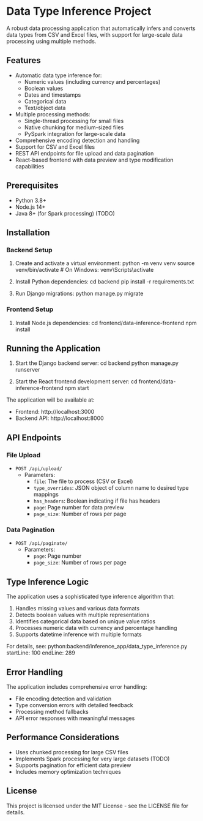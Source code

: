 # Data Type Inference Project

A robust data processing application that automatically infers and converts data types from CSV and Excel files, with support for large-scale data processing using multiple methods.

## Features

- Automatic data type inference for:
  - Numeric values (including currency and percentages)
  - Boolean values
  - Dates and timestamps
  - Categorical data
  - Text/object data
- Multiple processing methods:
  - Single-thread processing for small files
  - Native chunking for medium-sized files
  - PySpark integration for large-scale data
- Comprehensive encoding detection and handling
- Support for CSV and Excel files
- REST API endpoints for file upload and data pagination
- React-based frontend with data preview and type modification capabilities

## Prerequisites

- Python 3.8+
- Node.js 14+
- Java 8+ (for Spark processing) (TODO)

## Installation

### Backend Setup

1. Create and activate a virtual environment:
   python -m venv venv
   source venv/bin/activate # On Windows: venv\Scripts\activate

2. Install Python dependencies:
   cd backend
   pip install -r requirements.txt

3. Run Django migrations:
   python manage.py migrate

### Frontend Setup

1. Install Node.js dependencies:
   cd frontend/data-inference-frontend
   npm install

## Running the Application

1. Start the Django backend server:
   cd backend
   python manage.py runserver

2. Start the React frontend development server:
   cd frontend/data-inference-frontend
   npm start

The application will be available at:

- Frontend: http://localhost:3000
- Backend API: http://localhost:8000

## API Endpoints

### File Upload

- `POST /api/upload/`
  - Parameters:
    - `file`: The file to process (CSV or Excel)
    - `type_overrides`: JSON object of column name to desired type mappings
    - `has_headers`: Boolean indicating if file has headers
    - `page`: Page number for data preview
    - `page_size`: Number of rows per page

### Data Pagination

- `POST /api/paginate/`
  - Parameters:
    - `page`: Page number
    - `page_size`: Number of rows per page

## Type Inference Logic

The application uses a sophisticated type inference algorithm that:

1. Handles missing values and various data formats
2. Detects boolean values with multiple representations
3. Identifies categorical data based on unique value ratios
4. Processes numeric data with currency and percentage handling
5. Supports datetime inference with multiple formats

For details, see:
python:backend/inference_app/data_type_inference.py
startLine: 100
endLine: 289

## Error Handling

The application includes comprehensive error handling:

- File encoding detection and validation
- Type conversion errors with detailed feedback
- Processing method fallbacks
- API error responses with meaningful messages

## Performance Considerations

- Uses chunked processing for large CSV files
- Implements Spark processing for very large datasets (TODO)
- Supports pagination for efficient data preview
- Includes memory optimization techniques

## License

This project is licensed under the MIT License - see the LICENSE file for details.

